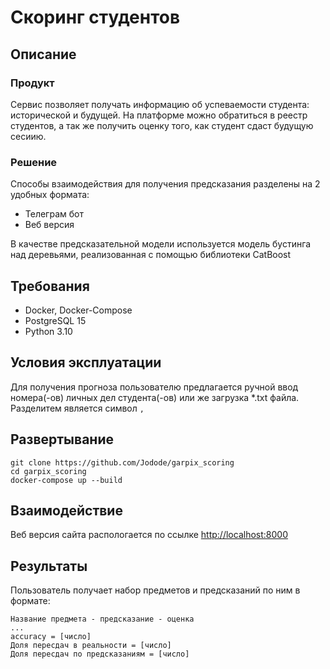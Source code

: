 # Скоринг студентов
## Описание
### Продукт
Сервис позволяет получать информацию об успеваемости студента: исторической и будущей. На платформе можно обратиться в реестр студентов, а так же получить оценку того, как студент сдаст будущую сесиию.

### Решение
Способы взаимодействия для получения предсказания разделены на 2 удобных формата:
- Телеграм бот
- Веб версия

В качестве предсказательной модели используется модель бустинга над деревьями, реализованная с помощью библиотеки CatBoost

## Требования
- Docker, Docker-Compose
- PostgreSQL 15
- Python 3.10

## Условия эксплуатации
Для получения прогноза пользователю предлагается ручной ввод номера(-ов) личных дел студента(-ов) или же загрузка *.txt файла. Разделитем является символ `,`

## Развертывание
```
git clone https://github.com/Jodode/garpix_scoring
cd garpix_scoring
docker-compose up --build
```

## Взаимодействие
Веб версия сайта распологается по ссылке [http://localhost:8000](http://localhost:8000) 

## Результаты
Пользователь получает набор предметов и предсказаний по ним в формате:
```
Название предмета - предсказание - оценка
...
accuracy = [число]
Доля пересдач в реальности = [число]
Доля пересдач по предсказаниям = [число]
```
